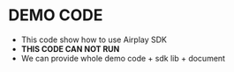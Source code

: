 # DEMO CODE  
* This code show how to use Airplay SDK                  
* **THIS CODE CAN NOT RUN**             
* We can provide whole demo code + sdk lib + document                        
  

